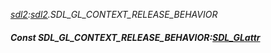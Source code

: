 _[sdl2](../../modules/sdl2/sdl2-module.md):[sdl2](../../modules/sdl2/sdl2-module.md).SDL\_GL\_CONTEXT\_RELEASE\_BEHAVIOR_
##### Const SDL\_GL\_CONTEXT\_RELEASE\_BEHAVIOR:[SDL_GLattr](../../modules/sdl2/sdl2-sdl_glattr.md)

